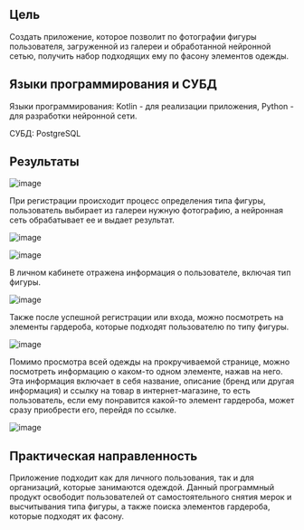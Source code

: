 ## Цель

Создать приложение, которое позволит по фотографии фигуры пользователя, загруженной из галереи и обработанной нейронной сетью, получить набор подходящих ему по фасону элементов одежды.

## Языки программирования и СУБД

Языки программирования: Kotlin - для реализации приложения, Python - для разработки нейронной сети.

СУБД: PostgreSQL

## Результаты

![image](https://github.com/user-attachments/assets/49ff6478-7e54-454f-a0d1-eeb82f9a7126)

При регистрации происходит процесс определения типа фигуры, пользователь выбирает из галереи нужную фотографию, а нейронная сеть обрабатывает ее и выдает результат.

![image](https://github.com/user-attachments/assets/31ff1cb6-d315-41ab-a60f-b6bcc5669f97)

![image](https://github.com/user-attachments/assets/72e78927-6225-45ba-8e3a-117fe02b893a)

В личном кабинете отражена информация о пользователе, включая тип фигуры. 

![image](https://github.com/user-attachments/assets/49336b93-c17e-41dd-9d69-7a3ebdc58988)

Также после успешной регистрации или входа, можно посмотреть на элементы гардероба, которые подходят пользователю по типу фигуры.

![image](https://github.com/user-attachments/assets/d38b6b18-beb7-442e-929e-e46ebfee529a)

Помимо просмотра всей одежды на прокручиваемой странице, можно посмотреть информацию о каком-то одном элементе, нажав на него. Эта информация включает в себя название, описание (бренд или другая информация) и ссылку на товар в интернет-магазине, то есть пользователь, если ему понравится какой-то элемент гардероба, может сразу приобрести его, перейдя по ссылке.

![image](https://github.com/user-attachments/assets/92e4a877-22db-4798-b8aa-e6ed076752bc)

## Практическая направленность

Приложение подходит как для личного пользования, так и для организаций, которые занимаются одеждой. Данный программный продукт освободит пользователей от самостоятельного снятия мерок и высчитывания типа фигуры,
а также поиска элементов гардероба, которые подходят их фасону.
